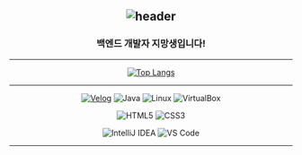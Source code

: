 <div align="center">

![header](https://capsule-render.vercel.app/api?type=waving&color=0:b6e4ec,100:30448c&height=250&section=header&text=Hello:D)
---

### 백엔드 개발자 지망생입니다!

---

[![Top Langs](https://github-readme-stats.vercel.app/api/top-langs/?username=seyoung5309&layout=donut-vertical&cache_seconds=86400)](https://github.com/anuraghazra/github-readme-stats)

---

[![Velog](https://img.shields.io/badge/Velog-20C997?style=for-the-badge&logo=velog&logoColor=white)](https://velog.io/@seyoung5309)
![Java](https://img.shields.io/badge/Java-ED8B00?style=for-the-badge&logo=openjdk&logoColor=white)
![Linux](https://img.shields.io/badge/linux-FCC624?style=for-the-badge&logo=linux&logoColor=white)
![VirtualBox](https://img.shields.io/badge/virtualbox-2F61B4?style=for-the-badge&logo=virtualbox&logoColor=white)

![HTML5](https://img.shields.io/badge/HTML5-E34F26?style=for-the-badge&logo=html5&logoColor=white)
![CSS3](https://img.shields.io/badge/CSS-1572B6?style=for-the-badge&logo=css&logoColor=white)

![IntelliJ IDEA](https://img.shields.io/badge/IntelliJ_IDEA-000000.svg?style=for-the-badge&logo=intellij-idea&logoColor=white)
![VS Code](https://img.shields.io/badge/Visual_Studio_Code-0078D4?style=for-the-badge&logo=visualstudiocode%20studio%20code&logoColor=white)

</div>

---